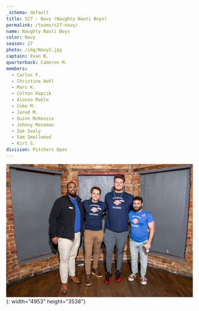 ```yaml
---
_schema: default
title: S27 - Navy (Naughty Nauti Boys)
permalink: /teams/s27-navy/
name: Naughty Nauti Boys
color: Navy
season: 27
photo: /img/Navy2.jpg
captain: Evan B.
quarterback: Cameron M.
members:
  - Carlos F.
  - Christine Hohl
  - Marc K.
  - Colton Kopcik
  - Alonzo Mable
  - Coke M.
  - Jared M.
  - Quinn McKenzie
  - Johnny Moseman
  - Zak Sealy
  - Sam Smallwood
  - Kirt S.
division: Pitchers Open
---
```

![](/img/da2-7066.jpg){: width="4953" height="3538"}